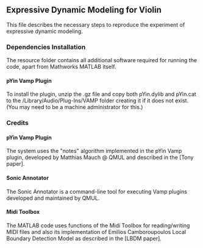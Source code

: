 Expressive Dynamic Modeling for Violin
--------------------------------------

This file describes the necessary steps to reproduce the experiment of expressive dynamic modeling.

### Dependencies Installation

The resource folder contains all additional software required for running the code, apart from Mathworks MATLAB itself.

#### pYin Vamp Plugin

To install the plugin, unzip the .gz file and copy both pYin.dylib and pYin.cat to the /Library/Audio/Plug-Ins/VAMP folder creating it if it does not exist. (You may need to be a machine administrator for this.)

### Credits

#### pYin Vamp Plugin

The system uses the "notes" algorithm implemented in the pYin Vamp plugin, developed by Matthias Mauch @ QMUL and described in the [Tony paper].

#### Sonic Annotator

The Sonic Annotator is a command-line tool for executing Vamp plugins developed and maintained by QMUL.

#### Midi Toolbox

The MATLAB code uses functions of the Midi Toolbox for reading/writing MIDI files and also its implementation of Emilios Camboroupoulos Local Boundary Detection Model as described in the [LBDM paper].